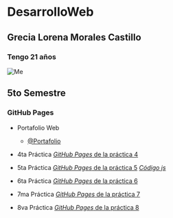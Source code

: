 # DesarrolloWeb
## Grecia Lorena Morales Castillo
### Tengo 21 años
![Me](https://encrypted-tbn0.gstatic.com/images?q=tbn:ANd9GcREiMfUKEuA0zWGqGVPQzI1Aw8PrxqigOxEFQ&s)
## 5to Semestre

### GitHub Pages
- Portafolio Web
    - [@Portafolio](https://greyslor.github.io/DesarrolloWeb/)

- 4ta Práctica
    [_GitHub Pages_ de la práctica 4](https://greyslor.github.io/DesarrolloWeb/Practica-4/)

- 5ta Práctica
    [_GitHub Pages_ de la práctica 5](https://greyslor.github.io/DesarrolloWeb/Practica-5/index.html)
    [_Código js_](https://greyslor.github.io/DesarrolloWeb/Practica-5/js/practica-5.js)

- 6ta Práctica
    [_GitHub Pages_ de la práctica 6](https://greyslor.github.io/DesarrolloWeb/Practica-6/index.html)

- 7ma Práctica
    [_GitHub Pages_ de la práctica 7](https://greyslor.github.io/DesarrolloWeb/Practica-7/index.html)

- 8va Práctica
    [_GitHub Pages_ de la práctica 8](https://greyslor.github.io/DesarrolloWeb/Practica-8/index.html)